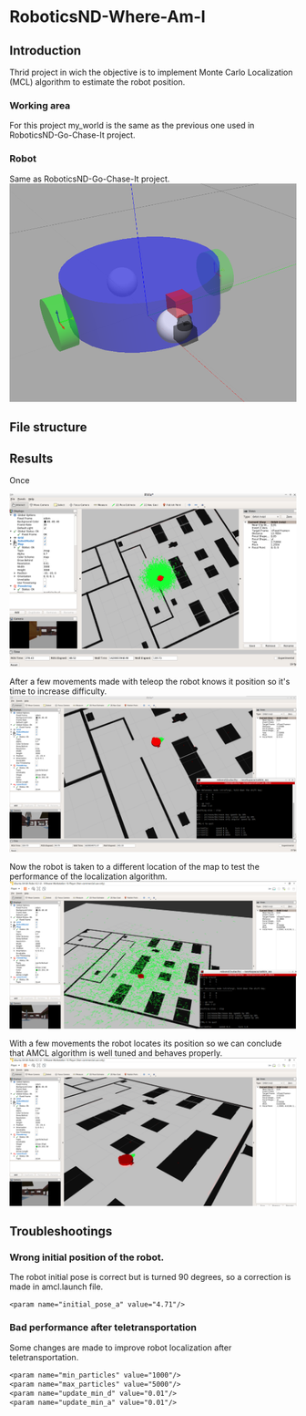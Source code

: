 # RoboticsND-Where-Am-I

## Introduction
Thrid project in wich the objective is to implement Monte Carlo Localization (MCL) algorithm to estimate the robot position. 

### Working area
For this project my_world is the same as the previous one used in RoboticsND-Go-Chase-It project.

### Robot
Same as RoboticsND-Go-Chase-It project.
![Robot](r2.png)

## File structure

## Results
Once

![Robot](1.png)

After a few movements made with teleop the robot knows it position so it's time to increase difficulty.
![Robot](2.png)

Now the robot is taken to a different location of the map to test the performance of the localization algorithm.
![Robot](3.png)

With a few movements the robot locates its position so we can conclude that AMCL algorithm is well tuned and behaves properly.
![Robot](4.png)


## Troubleshootings

### Wrong initial position of the robot.
The robot initial pose is correct but is turned 90 degrees, so a correction is made in amcl.launch file.

    <param name="initial_pose_a" value="4.71"/>
    
### Bad performance after teletransportation
Some changes are made to improve robot localization after teletransportation.

    <param name="min_particles" value="1000"/>
    <param name="max_particles" value="5000"/>
    <param name="update_min_d" value="0.01"/>
    <param name="update_min_a" value="0.01"/>
